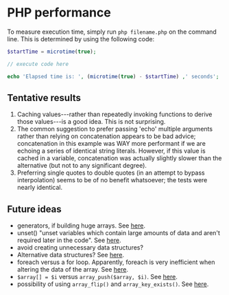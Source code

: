 # PHP performance

To measure execution time, simply run `php filename.php` on the command line. This is determined by using the following code:

```php
$startTime = microtime(true);

// execute code here

echo 'Elapsed time is: ', (microtime(true) - $startTime) ,' seconds';
```

## Tentative results

1. Caching values---rather than repeatedly invoking functions to derive those values---is a good idea. This is not surprising.
2. The common suggestion to prefer passing 'echo' multiple arguments rather than relying on concatenation appears to be bad advice; concatenation in this example was WAY more performant if we are echoing a series of identical string literals. However, if this value is cached in a variable, concatenation was actually slightly slower than the alternative (but not to any significant degree).
3. Preferring single quotes to double quotes (in an attempt to bypass interpolation) seems to be of no benefit whatsoever; the tests were nearly identical.

## Future ideas

* generators, if building huge arrays. See [here](https://medium.com/tech-tajawal/use-memory-gently-with-yield-in-php-7e62e2480b8d).
* unset() "unset variables which contain large amounts of data and aren't required later in the code". See [here](https://www.airpair.com/php/fatal-error-allowed-memory-size).
* avoid creating unnecessary data structures?
* Alternative data structures? See [here](https://medium.com/@rtheunissen/efficient-data-structures-for-php-7-9dda7af674cd).
* foreach versus a for loop. Apparently, foreach is very inefficient when altering the data of the array. See [here](http://www.phpbench.com/).
* `$array[] = $i` versus `array_push($array, $i)`. See [here](https://stackoverflow.com/questions/559844/whats-better-to-use-in-php-array-value-or-array-pusharray-value).
* possibility of using `array_flip()` and `array_key_exists()`. See [here](https://stackoverflow.com/questions/8954367/are-there-alternative-data-structures-than-array-in-php-where-i-can-benefit-fro).
